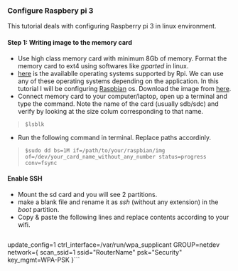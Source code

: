 ### Configure Raspbery pi 3

This tutorial deals with configuring Raspberry pi 3 in linux environment.

#### Step 1: Writing image to the memory card
- Use high class memory card with minimum 8Gb of memory. Format the memory
  card to ext4 using softwares like *gparted* in linux.
- [here](https://www.raspberrypi.org/downloads/) is the availablle
  operating systems supported by Rpi. We can use any of these operating
  systems depending on the application. In this tutorial I will be
  configuring [Raspbian](https://www.raspberrypi.org/downloads/raspbian/) os. Download the image from [here](https://www.raspberrypi.org/downloads/raspbian/).
- Connect memory card to your computer/laptop, open up a terminal and type the command. Note the name of the card (usually sdb/sdc) and verify by looking at the size colum corresponding to that name.

> ```$lsblk```

- Run the following command in terminal. Replace paths accordinly.

> ```$sudo dd bs=1M if=/path/to/your/raspbian/img of=/dev/your_card_name_without_any_number status=progress conv=fsync```

#### Enable SSH
- Mount the sd card and you will see 2 partitions.
- make a blank file and rename it as *ssh* (without any extension) in the *boot* partition.
- Copy & paste the following lines and replace contents according to your wifi.
>``` country=fr
  update_config=1
  ctrl_interface=/var/run/wpa_supplicant GROUP=netdev
  network={
   scan_ssid=1
   ssid="RouterName"
   psk="Security"
   key_mgmt=WPA-PSK
  }```
